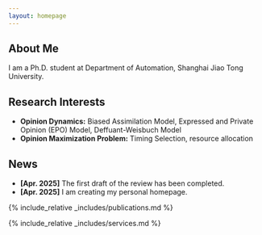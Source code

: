 ```yaml
---
layout: homepage
---
```


## About Me

I am a Ph.D. student at Department of Automation, Shanghai Jiao Tong University.

## Research Interests

- **Opinion Dynamics:** Biased Assimilation Model, Expressed and Private Opinion (EPO) Model, Deffuant-Weisbuch Model
- **Opinion Maximization Problem:** Timing Selection, resource allocation

## News


- **[Apr. 2025]** The first draft of the review has been completed.
- **[Apr. 2025]** I am creating my personal homepage.

{% include_relative _includes/publications.md %}

{% include_relative _includes/services.md %}
